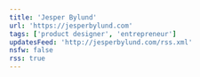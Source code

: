 ```yaml
---
title: 'Jesper Bylund'
url: 'https://jesperbylund.com'
tags: ['product designer', 'entrepreneur']
updatesFeed: 'http://jesperbylund.com/rss.xml'
nsfw: false
rss: true
---
```

